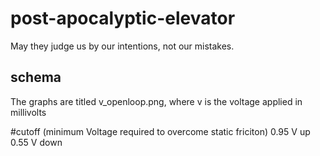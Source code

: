 # post-apocalyptic-elevator
May they judge us by our intentions, not our mistakes.


## schema

The graphs are titled v_openloop.png, where v is the voltage applied in millivolts


#cutoff (minimum Voltage required to overcome static friciton)
0.95 V up
0.55 V down
